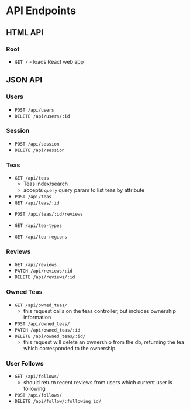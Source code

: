 # API Endpoints

## HTML API

### Root

- `GET /` - loads React web app

## JSON API

### Users

- `POST /api/users`
- `DELETE /api/users/:id`

### Session

- `POST /api/session`
- `DELETE /api/session`

### Teas

- `GET /api/teas`
  - Teas index/search
  - accepts `query` query param to list teas by attribute
- `POST /api/teas`
- `GET /api/teas/:id`
<!-- - `PATCH /api/teas/:id` -->
<!-- - `DELETE /api/teas/:id` -->

- `POST /api/teas/:id/reviews`

- `GET /api/tea-types`
- `GET /api/tea-regions`

### Reviews

- `GET /api/reviews`
- `PATCH /api/reviews/:id`
- `DELETE /api/reviews/:id`

### Owned Teas

- `GET /api/owned_teas/`
  - this request calls on the teas controller, but includes ownership information
- `POST /api/owned_teas/`
- `PATCH /api/owned_teas/:id`
- `DELETE /api/owned_teas/:id/`
  - this request will delete an ownership from the db, returning the tea which corresponded to the ownership

### User Follows

- `GET /api/follows/`
  - should return recent reviews from users which current user is following
- `POST /api/follows/`
- `DELETE /api/follow/:following_id/`
